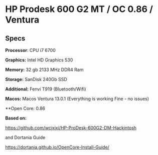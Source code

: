 # HP Prodesk 600 G2 MT / OC 0.86 / Ventura


## Specs #

**Processor**:  CPU i7 6700

**Graphics:**   Intel HD Graphics 530

**Memory:**     32 gb 2133 MHz DDR4 Ram

**Storage:**    SanDisk 240Gb SSD 

**Additional:** Fenvi T919 (Bluetooth/Wifi)

**Macos:**      Macos Ventura 13.0.1 (Everything is working Fine - no issues)

**Open Core:    0.86


**Based on:**

https://github.com/wcjxixi/HP-ProDesk-600G2-DM-Hackintosh

and 
Dortania Guide

https://dortania.github.io/OpenCore-Install-Guide/
